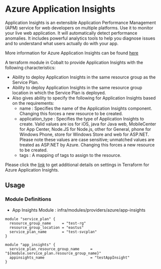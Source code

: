 # Azure Application Insights

Application Insights is an extensible Application Performance Management (APM) service for web developers on multiple platforms. Use it to monitor your live web application. It will automatically detect performance anomalies. It includes powerful analytics tools to help you diagnose issues and to understand what users actually do with your app.

More information for Azure Application Insights can be found [here](https://docs.microsoft.com/en-us/azure/azure-monitor/app/app-insights-overview)

A terraform module in Cobalt to provide Application Insights with the following characteristics:

- Ability to deploy Application Insights in the same resource group as the Service Plan.
- Ability to deploy Application Insights in the same resource group location in which the Service Plan is deployed.
- Also gives ability to specify the following for Application Insights based on the requirements:
  - name : Specifies the name of the Application Insights component. Changing this forces a new resource to be created.
  - application_type : Specifies the type of Application Insights to create. Valid values are ios for iOS, java for Java web, MobileCenter for App Center, Node.JS for Node.js, other for General, phone for Windows Phone, store for Windows Store and web for ASP.NET. Please note these values are case sensitive; unmatched values are treated as ASP.NET by Azure. Changing this forces a new resource to be created.
  - tags : A mapping of tags to assign to the resource.

Please click the [link](https://www.terraform.io/docs/providers/azurerm/r/application_insights.html) to get additional details on settings in Terraform for Azure Application Insights.

## Usage

### Module Definitions

- App Insights Module : infra/modules/providers/azure/app-insights

```
module "service_plan" {
  resource_group_name     = "test-rg"
  resource_group_location = "eastus"
  service_plan_name       = "test-svcplan"
}

module "app_insights" {
  service_plan_resource_group_name     = "${module.service_plan.resource_group_name}"
  appinsights_name                     = "testAppInsight"
}
```

